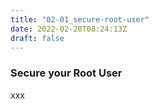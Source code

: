 ```yaml
---
title: "02-01_secure-root-user"
date: 2022-02-20T08:24:13Z
draft: false
---
```


### Secure your Root User

xxx
